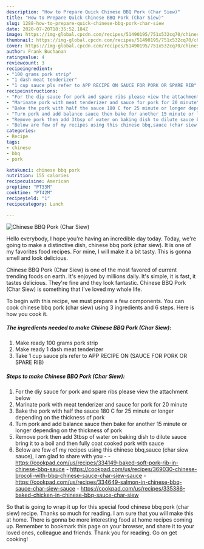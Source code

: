 ```yaml
---
description: "How to Prepare Quick Chinese BBQ Pork (Char Siew)"
title: "How to Prepare Quick Chinese BBQ Pork (Char Siew)"
slug: 1288-how-to-prepare-quick-chinese-bbq-pork-char-siew
date: 2020-07-20T18:35:52.184Z
image: https://img-global.cpcdn.com/recipes/51490195/751x532cq70/chinese-bbq-pork-char-siew-recipe-main-photo.jpg
thumbnail: https://img-global.cpcdn.com/recipes/51490195/751x532cq70/chinese-bbq-pork-char-siew-recipe-main-photo.jpg
cover: https://img-global.cpcdn.com/recipes/51490195/751x532cq70/chinese-bbq-pork-char-siew-recipe-main-photo.jpg
author: Frank Buchanan
ratingvalue: 4
reviewcount: 3
recipeingredient:
- "100 grams pork strip"
- "1 dash meat tenderizer"
- "1 cup sauce pls refer to APP RECIPE ON SAUCE FOR PORK OR SPARE RIB"
recipeinstructions:
- "For the diy sauce for pork and spare ribs please view the attachment below"
- "Marinate pork with meat tenderizer and sauce for pork for 20 minute"
- "Bake the pork with half the sauce 180 C for 25 minute or longer depending on the thickness of pork"
- "Turn pork and add balance sauce then bake for another 15 minute or longer depending on the thickness of pork"
- "Remove pork then add 3tbsp of water on baking dish to dilute sauce bring it to a boil and then fully coat cooked pork with sauce"
- "Below are few of my recipes using this chinese bbq,sauce (char siew sauce), i am glad to share with you  https://cookpad.com/us/recipes/334149-baked-soft-pork-rib-in-chinese-bbq-sauce https://cookpad.com/us/recipes/369030-chinese-brocoli-with-bbq-chinese-sauce-char-siew-sauce https://cookpad.com/us/recipes/334649-salmon-in-chinese-bbq-sauce-char-siew-sauce https://cookpad.com/us/recipes/335386-baked-chicken-in-chinese-bbq-sauce-char-siew"
categories:
- Recipe
tags:
- chinese
- bbq
- pork

katakunci: chinese bbq pork 
nutrition: 155 calories
recipecuisine: American
preptime: "PT33M"
cooktime: "PT42M"
recipeyield: "1"
recipecategory: Lunch

---
```



![Chinese BBQ Pork (Char Siew)](https://img-global.cpcdn.com/recipes/51490195/751x532cq70/chinese-bbq-pork-char-siew-recipe-main-photo.jpg)

Hello everybody, I hope you're having an incredible day today. Today, we're going to make a distinctive dish, chinese bbq pork (char siew). It is one of my favorites food recipes. For mine, I will make it a bit tasty. This is gonna smell and look delicious.

Chinese BBQ Pork (Char Siew) is one of the most favored of current trending foods on earth. It's enjoyed by millions daily. It's simple, it is fast, it tastes delicious. They're fine and they look fantastic. Chinese BBQ Pork (Char Siew) is something that I've loved my whole life.




To begin with this recipe, we must prepare a few components. You can cook chinese bbq pork (char siew) using 3 ingredients and 6 steps. Here is how you cook it.

<!--inarticleads1-->

##### The ingredients needed to make Chinese BBQ Pork (Char Siew):

1. Make ready 100 grams pork strip
1. Make ready 1 dash meat tenderizer
1. Take 1 cup sauce pls refer to APP RECIPE ON (SAUCE FOR PORK OR SPARE RIB)




<!--inarticleads2-->

##### Steps to make Chinese BBQ Pork (Char Siew):

1. For the diy sauce for pork and spare ribs please view the attachment below
1. Marinate pork with meat tenderizer and sauce for pork for 20 minute
1. Bake the pork with half the sauce 180 C for 25 minute or longer depending on the thickness of pork
1. Turn pork and add balance sauce then bake for another 15 minute or longer depending on the thickness of pork
1. Remove pork then add 3tbsp of water on baking dish to dilute sauce bring it to a boil and then fully coat cooked pork with sauce
1. Below are few of my recipes using this chinese bbq,sauce (char siew sauce), i am glad to share with you -  - https://cookpad.com/us/recipes/334149-baked-soft-pork-rib-in-chinese-bbq-sauce - https://cookpad.com/us/recipes/369030-chinese-brocoli-with-bbq-chinese-sauce-char-siew-sauce - https://cookpad.com/us/recipes/334649-salmon-in-chinese-bbq-sauce-char-siew-sauce - https://cookpad.com/us/recipes/335386-baked-chicken-in-chinese-bbq-sauce-char-siew




So that is going to wrap it up for this special food chinese bbq pork (char siew) recipe. Thanks so much for reading. I am sure that you will make this at home. There is gonna be more interesting food at home recipes coming up. Remember to bookmark this page on your browser, and share it to your loved ones, colleague and friends. Thank you for reading. Go on get cooking!
